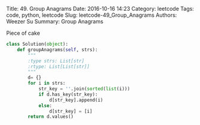 Title: 49. Group Anagrams 
Date: 2016-10-16 14:23
Category: leetcode
Tags: code, python, leetcode
Slug: leetcode-49_Group_Anagrams 
Authors: Weezer Su
Summary: Group Anagrams

Piece of cake

```python
class Solution(object):
    def groupAnagrams(self, strs):
        """
        :type strs: List[str]
        :rtype: List[List[str]]
        """
        d= {}
        for i in strs:
            str_key = ''.join(sorted(list(i)))
            if d.has_key(str_key):
                d[str_key].append(i)
            else:
                d[str_key] = [i]
        return d.values()
```

